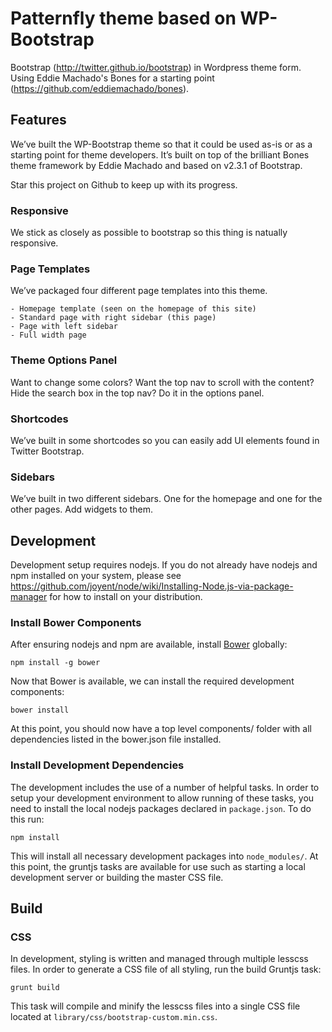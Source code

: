# Patternfly theme based on WP-Bootstrap

Bootstrap (http://twitter.github.io/bootstrap) in Wordpress theme form. Using Eddie Machado's Bones for a starting point (https://github.com/eddiemachado/bones). 

## Features

We’ve built the WP-Bootstrap theme so that it could be used as-is or as a starting point for theme developers. It’s built on top of the brilliant Bones theme framework by Eddie Machado and based on v2.3.1 of Bootstrap.

Star this project on Github to keep up with its progress.

### Responsive

We stick as closely as possible to bootstrap so this thing is natually responsive. 

### Page Templates

We’ve packaged four different page templates into this theme.

    - Homepage template (seen on the homepage of this site)
    - Standard page with right sidebar (this page)
    - Page with left sidebar
    - Full width page

### Theme Options Panel

Want to change some colors? Want the top nav to scroll with the content? Hide the search box in the top nav? Do it in the options panel.

### Shortcodes

We’ve built in some shortcodes so you can easily add UI elements found in Twitter Bootstrap.

### Sidebars

We’ve built in two different sidebars. One for the homepage and one for the other pages. Add widgets to them.

## Development

Development setup requires nodejs. If you do not already have nodejs and npm installed on your system, please see https://github.com/joyent/node/wiki/Installing-Node.js-via-package-manager for how to install on your distribution.

### Install Bower Components

After ensuring nodejs and npm are available, install [Bower](http://bower.io/) globally:

    npm install -g bower

Now that Bower is available, we can install the required development components:

    bower install

At this point, you should now have a top level components/ folder with all dependencies listed in the bower.json file installed.

### Install Development Dependencies

The development includes the use of a number of helpful tasks. In order to setup your development environment to allow running of these tasks, you need to install the local nodejs packages declared in `package.json`. To do this run:

    npm install

This will install all necessary development packages into `node_modules/`. At this point, the gruntjs tasks are available for use such as starting a local development server or building the master CSS file.

## Build

### CSS

In development, styling is written and managed through multiple lesscss files. In order to generate a CSS file of all styling, run the build Gruntjs task:

    grunt build

This task will compile and minify the lesscss files into a single CSS file located at `library/css/bootstrap-custom.min.css`.

